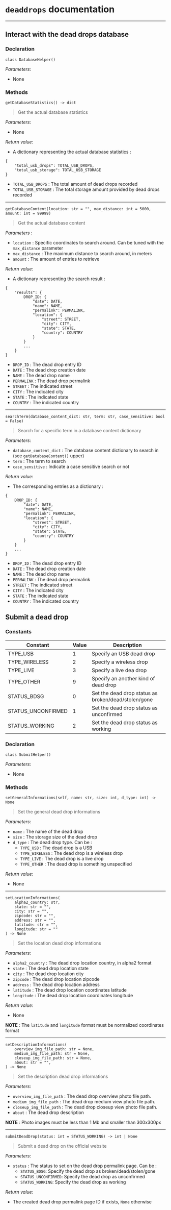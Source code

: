 # `deaddrops` documentation
---

## Interact with the dead drops database

### Declaration

```
class DatabaseHelper()
```

*Parameters*: 

- None

### Methods

```
getDatabaseStatistics() -> dict
```

> Get the actual database statistics

*Parameters*: 

- None

*Return value*:

- A dictionary representing the actual database statistics : 

```
{
	"total_usb_drops": TOTAL_USB_DROPS,
	"total_usb_storage": TOTAL_USB_STORAGE
}
```

- `TOTAL_USB_DROPS` : The total amount of dead drops recorded
- `TOTAL_USB_STORAGE` : The total storage amount provided by dead drops recorded

---

```
getDatabaseContent(location: str = "", max_distance: int = 5000, amount: int = 99999)
```

> Get the actual database content

*Parameters* : 

- `location` : Specific coordinates to search around. Can be tuned with the `max_distance` parameter
- `max_distance` : The maximum distance to search around, in meters
- `amount` : The amount of entries to retrieve

*Return value*:

- A dictionary representing the search result : 

```
{
	"results": {
		DROP_ID: {
			"date": DATE,
			"name": NAME,
			"permalink": PERMALINK,
			"location": {
				"street": STREET,
				"city": CITY,
				"state": STATE,
				"country": COUNTRY
			}
		}
		...
	}
}
```

- `DROP_ID` : The dead drop entry ID
- `DATE` : The dead drop creation date
- `NAME` : The dead drop name
- `PERMALINK` : The dead drop permalink
- `STREET` : The indicated street
- `CITY` : The indicated city
- `STATE` : The indicated state
- `COUNTRY` : The indicated country

---

```
searchTerm(database_content_dict: str, term: str, case_sensitive: bool = False)
```

> Search for a specific term in a database content dictionary

*Parameters*:

- `database_content_dict` : The database content dictionary to search in (see `getDatabaseContent()` upper)
- `term` : The term to search
- `case_sensitive` : Indicate a case sensitive search or not

*Return value*: 

- The corresponding entries as a dictionary : 

```
{
	DROP_ID: {
		"date": DATE,
		"name": NAME,
		"permalink": PERMALINK,
		"location": {
			"street": STREET,
			"city": CITY,
			"state": STATE,
			"country": COUNTRY
		}
	}
	...
}
```

- `DROP_ID` : The dead drop entry ID
- `DATE` : The dead drop creation date
- `NAME` : The dead drop name
- `PERMALINK` : The dead drop permalink
- `STREET` : The indicated street
- `CITY` : The indicated city
- `STATE` : The indicated state
- `COUNTRY` : The indicated country

## Submit a dead drop

### Constants

| Constant           | Value | Description                                         |
| ------------------ | ----- | --------------------------------------------------- |
| TYPE_USB           | 1     | Specify an USB dead drop                            |
| TYPE_WIRELESS      | 2     | Specify a wireless drop                             |
| TYPE_LIVE          | 3     | Specify a live dea drop                             |
| TYPE_OTHER         | 9     | Specify an another kind of dead drop                |
| STATUS_BDSG        | 0     | Set the dead drop status as broken/dead/stolen/gone |
| STATUS_UNCONFIRMED | 1     | Set the dead drop status as unconfirmed             |
| STATUS_WORKING     | 2     | Set the dead drop status as working                 |

### Declaration

```
class SubmitHelper()
```

*Parameters*: 

- None

### Methods

```
setGeneralInformations(self, name: str, size: int, d_type: int) -> None
```

> Set the general dead drop informations

*Parameters*:

- `name` : The name of the dead drop
- `size` : The storage size of the dead drop
- `d_type`  : The dead drop type. Can be :
	- `TYPE_USB` : The dead drop is a USB
	- `TYPE_WIRELESS` : The dead drop is a wireless drop
	- `TYPE_LIVE` : The dead drop is a live drop
	- `TYPE_OTHER` : The dead drop is something unspecified

*Return value*: 

- None

---

```
setLocationInformations(
    alpha2_country: str,
    state: str = "",
    city: str = "",
    zipcode: str = "",
    address: str = "",
    latitude: str = "",
    longitude: str = ""
) -> None
```

> Set the location dead drop informations

*Parameters*:

- `alpha2_country` : The dead drop location country, in alpha2 format
- `state` : The dead drop location state
- `city` : The dead drop location city
- `zipcode` : The dead drop location zipcode
- `address` : The dead drop location address
- `latitude` : The dead drop location coordinates latitude
- `longitude` : The dead drop location coordinates longitude

*Return value*: 

- None

**NOTE** : The `latitude` and `longitude` format must be normalized coordinates format

---

```
setDescriptionInformations(
    overview_img_file_path: str = None,
    medium_img_file_path: str = None,
    closeup_img_file_path: str = None,
    about: str = "",
) -> None
```

> Set the description dead drop informations

*Parameters*:

- `overview_img_file_path` : The dead drop overview photo file path.
- `medium_img_file_path` : The dead drop medium view photo file path.
- `closeup_img_file_path` : The dead drop closeup view photo file path.
- `about` : The dead drop description


**NOTE** : Photo images must be less than 1 Mb and smaller than 300x300px

---

```
submitDeadDrop(status: int = STATUS_WORKING) -> int | None
```

> Submit a dead drop on the official website

*Parameters*:

- `status` : The status to set on the dead drop permalink page. Can be :
	- `STATUS_BDSG`: Specify the dead drop as broken/dead/stolen/gone
	- `STATUS_UNCONFIRMED`: Specify the dead drop as unconfirmed
	- `STATUS_WORKING`: Specify the dead drop as working

*Return value*: 

- The created dead drop permalink page ID if exists, `None` otherwise